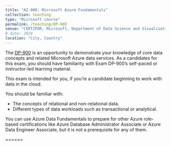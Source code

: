 ```yaml
---
title: "AZ-900: Microsoft Azure Fundamentals"
collection: teaching
type: "Microsoft course"
permalink: /teaching/DP-900
venue: "CERTIPOR, Microsoft, Department of Data Science and Visualization, Faculty of Informatics, University of Debrecen"
# date: 2024
location: "City, Country"
---
```


The [DP-900](https://learn.microsoft.com/en-us/credentials/certifications/exams/dp-900/) is an opportunity to demonstrate your knowledge of core data concepts and related Microsoft Azure data services. As a candidates for this exam, you should have familiarity with Exam DP-900’s self-paced or instructor-led learning material.

This exam is intended for you, if you’re a candidate beginning to work with data in the cloud.

You should be familiar with:

  - The concepts of relational and non-relational data.
  - Different types of data workloads such as transactional or analytical.

You can use Azure Data Fundamentals to prepare for other Azure role-based certifications like Azure Database Administrator Associate or Azure Data Engineer Associate, but it is not a prerequisite for any of them.

======
